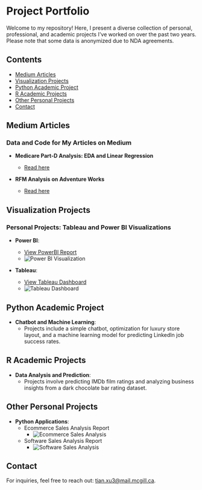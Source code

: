 # Project Portfolio

Welcome to my repository! Here, I present a diverse collection of personal, professional, and academic projects I've worked on over the past two years. Please note that some data is anonymized due to NDA agreements.

## Contents

- [Medium Articles](#medium-articles)
- [Visualization Projects](#visualization-projects)
- [Python Academic Project](#python-academic-project)
- [R Academic Projects](#r-academic-projects)
- [Other Personal Projects](#other-personal-projects)
- [Contact](#contact)

## Medium Articles

### Data and Code for My Articles on Medium

- **Medicare Part-D Analysis: EDA and Linear Regression**
  - [Read here](https://medium.com/@xutiantony/medicare-part-d-analysis-eda-and-linear-regression-9ccea33281e5)

- **RFM Analysis on Adventure Works**
  - [Read here](https://medium.com/@xutiantony/adventure-works-analysis-techniques-and-rfm-model-56f6aa8ecf08)

## Visualization Projects

### Personal Projects: Tableau and Power BI Visualizations

- **Power BI**: 
  - [View PowerBI Report](https://app.powerbi.com/view?r=eyJrIjoiMDRlNGQ3ZjktMWYzNS00MDgzLTgzNGItYzQ5MDA5ZGY0YzE5IiwidCI6ImNkMzE5NjcxLTUyZTctNGE2OC1hZmE5LWZjZjhmODlmMDllYSIsImMiOjN9)
  - ![Power BI Visualization](https://github.com/xutiantony/projects/assets/103725419/6a47b737-5edf-414b-8dc5-83beff7ff048)

- **Tableau**: 
  - [View Tableau Dashboard](https://public.tableau.com/app/profile/tian.xu4658/viz/UCGSalesPortfolio/Dashboard1)
  - ![Tableau Dashboard](https://github.com/xutiantony/projects/assets/103725419/3d8f6ac7-0cd9-415a-914d-c7bf86464739)

## Python Academic Project

- **Chatbot and Machine Learning**: 
  - Projects include a simple chatbot, optimization for luxury store layout, and a machine learning model for predicting LinkedIn job success rates.

## R Academic Projects

- **Data Analysis and Prediction**: 
  - Projects involve predicting IMDb film ratings and analyzing business insights from a dark chocolate bar rating dataset.

## Other Personal Projects

- **Python Applications**: 
  - Ecommerce Sales Analysis Report
    - ![Ecommerce Sales Analysis](https://github.com/xutiantony/projects/assets/103725419/82109e9e-fe9d-488a-95ac-c9d1b419671a)
  - Software Sales Analysis Report
    - ![Software Sales Analysis](https://github.com/xutiantony/projects/assets/103725419/f6291d40-5ca1-4d8e-af72-391fa90e13d8)

## Contact

For inquiries, feel free to reach out: [tian.xu3@mail.mcgill.ca](mailto:tian.xu3@mail.mcgill.ca).
